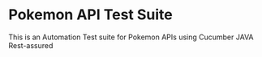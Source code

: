 # Pokemon API Test Suite

This is an Automation Test suite for Pokemon APIs using 
Cucumber
JAVA
Rest-assured
